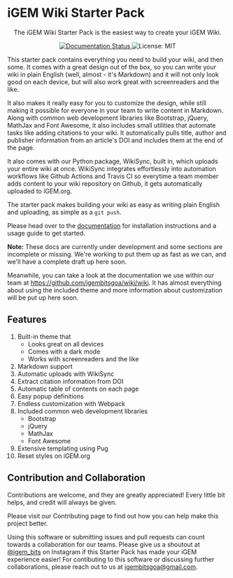 # iGEM Wiki Starter Pack

<p align="center">
The iGEM Wiki Starter Pack is the easiest way to create your iGEM Wiki.
</p>


<p align="center">
   <a href="https://igem-wiki-starter.readthedocs.io">
      <img src="https://img.shields.io/readthedocs/igem-wiki-starter?logo=Read%20The%20Docs&style=for-the-badge" alt="Documentation Status">
   </a>
   <img src="https://img.shields.io/github/license/igembitsgoa/igem-wiki-starter?style=for-the-badge" alt="License: MIT">
</p>
  

This starter pack contains everything you need to build your wiki, and then some. It comes with a great design out of the box, so you can write your wiki in plain English (well, almost - it's Markdown) and it will not only look good on each device, but will also work great with screenreaders and the like. 

It also makes it really easy for you to customize the design, while still making it possible for everyone in your team to write content in Markdown. Along with common web development libraries like Bootstrap, jQuery, MathJax and Font Awesome, it also includes small utilities that automate tasks like adding citations to your wiki. It automatically pulls title, author and publisher information from an article's DOI and includes them at the end of the page. 

It also comes with our Python package, WikiSync, built in, which uploads your entire wiki at once. WikiSync integrates effortlessly into automation workflows like Github Actions and Travis CI so everytime a team member adds content to your wiki repository on Github, it gets automatically uploaded to iGEM.org.

The starter pack makes building your wiki as easy as writing plain English and uploading, as simple as a `git push`.

Please head over to the [documentation](https://igem-wiki-starter.readthedocs.io) for installation instructions and a usage guide to get started.

**Note:** These docs are currently under development and some sections are incomplete or missing. We're working to put them up as fast as we can, and we'll have a complete draft up here soon. 

Meanwhile, you can take a look at the documentation we use within our team at https://github.com/igembitsgoa/wiki/wiki. It has almost everything about using the included theme and more information about customization will be put up here soon.
   
   

Features
--------

1. Built-in theme that
   * Looks great on all devices
   * Comes with a dark mode
   * Works with screenreaders and the like
1. Markdown support
1. Automatic uploads with WikiSync
1. Extract citation information from DOI
1. Automatic table of contents on each page
1. Easy popup definitions
1. Endless customization with Webpack
1. Included common web development libraries
   * Bootstrap
   * jQuery
   * MathJax
   * Font Awesome
1. Extensive templating using Pug
1. Reset styles on iGEM.org


Contribution and Collaboration
------------------------------

Contributions are welcome, and they are greatly appreciated! Every
little bit helps, and credit will always be given.

Please visit our Contributing page to find out how you can help 
make this project better.

Using this software or submitting issues and pull requests can count 
towards a collaboration for our teams. Please give us a shoutout at 
[@igem_bits](https://www.instagram.com/igem_bits) on Instagram if 
this Starter Pack has made your iGEM experience easier! For contibuting 
to this software or discussing further collaborations, please reach out 
to us at igembitsgoa@gmail.com.
